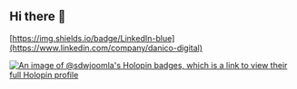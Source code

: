 ## Hi there 👋
[https://img.shields.io/badge/LinkedIn-blue](https://www.linkedin.com/company/danico-digital)

[![An image of @sdwjoomla's Holopin badges, which is a link to view their full Holopin profile](https://holopin.me/sdwjoomla)](https://holopin.io/@sdwjoomla)
<!--
**sdwjoomla/sdwjoomla** is a ✨ _special_ ✨ repository because its `README.md` (this file) appears on your GitHub profile.

Here are some ideas to get you started:

- 🔭 I’m currently working on ...
- 🌱 I’m currently learning ...
- 👯 I’m looking to collaborate on ...
- 🤔 I’m looking for help with ...
- 💬 Ask me about ...
- 📫 How to reach me: ...
- 😄 Pronouns: ...
- ⚡ Fun fact: ...
-->

